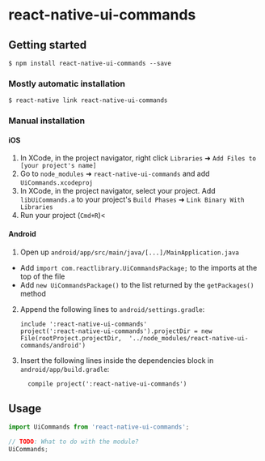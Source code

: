 # react-native-ui-commands

## Getting started

`$ npm install react-native-ui-commands --save`

### Mostly automatic installation

`$ react-native link react-native-ui-commands`

### Manual installation


#### iOS

1. In XCode, in the project navigator, right click `Libraries` ➜ `Add Files to [your project's name]`
2. Go to `node_modules` ➜ `react-native-ui-commands` and add `UiCommands.xcodeproj`
3. In XCode, in the project navigator, select your project. Add `libUiCommands.a` to your project's `Build Phases` ➜ `Link Binary With Libraries`
4. Run your project (`Cmd+R`)<

#### Android

1. Open up `android/app/src/main/java/[...]/MainApplication.java`
  - Add `import com.reactlibrary.UiCommandsPackage;` to the imports at the top of the file
  - Add `new UiCommandsPackage()` to the list returned by the `getPackages()` method
2. Append the following lines to `android/settings.gradle`:
  	```
  	include ':react-native-ui-commands'
  	project(':react-native-ui-commands').projectDir = new File(rootProject.projectDir, 	'../node_modules/react-native-ui-commands/android')
  	```
3. Insert the following lines inside the dependencies block in `android/app/build.gradle`:
  	```
      compile project(':react-native-ui-commands')
  	```


## Usage
```javascript
import UiCommands from 'react-native-ui-commands';

// TODO: What to do with the module?
UiCommands;
```

